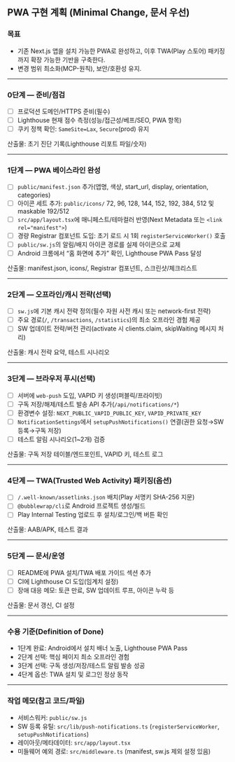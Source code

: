 ## PWA 구현 계획 (Minimal Change, 문서 우선)

### 목표

- 기존 Next.js 앱을 설치 가능한 PWA로 완성하고, 이후 TWA(Play 스토어) 패키징까지 확장 가능한 기반을 구축한다.
- 변경 범위 최소화(MCP-원칙), 보안/호환성 유지.

---

### 0단계 — 준비/점검

- [ ] 프로덕션 도메인/HTTPS 준비(필수)
- [ ] Lighthouse 현재 점수 측정(성능/접근성/베프/SEO, PWA 항목)
- [ ] 쿠키 정책 확인: `SameSite=Lax`, `Secure`(prod) 유지

산출물: 초기 진단 기록(Lighthouse 리포트 파일/숫자)

---

### 1단계 — PWA 베이스라인 완성

- [ ] `public/manifest.json` 추가(앱명, 색상, start_url, display, orientation, categories)
- [ ] 아이콘 세트 추가: `public/icons/` 72, 96, 128, 144, 152, 192, 384, 512 및 maskable 192/512
- [ ] `src/app/layout.tsx`에 매니페스트/테마컬러 반영(Next Metadata 또는 `<link rel="manifest">`)
- [ ] 경량 Registrar 컴포넌트 도입: 초기 로드 시 1회 `registerServiceWorker()` 호출
- [ ] `public/sw.js`의 알림/배지 아이콘 경로를 실제 아이콘으로 교체
- [ ] Android 크롬에서 “홈 화면에 추가” 확인, Lighthouse PWA Pass 달성

산출물: manifest.json, icons/, Registrar 컴포넌트, 스크린샷/체크리스트

---

### 2단계 — 오프라인/캐시 전략(선택)

- [ ] `sw.js`에 기본 캐시 전략 정의(필수 자원 사전 캐시 또는 network-first 전략)
- [ ] 주요 경로(`/`, `/transactions`, `/statistics`)의 최소 오프라인 경험 제공
- [ ] SW 업데이트 전략/버전 관리(activate 시 clients.claim, skipWaiting 메시지 처리)

산출물: 캐시 전략 요약, 테스트 시나리오

---

### 3단계 — 브라우저 푸시(선택)

- [ ] 서버에 `web-push` 도입, VAPID 키 생성(퍼블릭/프라이빗)
- [ ] 구독 저장/해제/테스트 발송 API 추가(`/api/notifications/*`)
- [ ] 환경변수 설정: `NEXT_PUBLIC_VAPID_PUBLIC_KEY`, `VAPID_PRIVATE_KEY`
- [ ] `NotificationSettings`에서 `setupPushNotifications()` 연결(권한 요청→SW 등록→구독 저장)
- [ ] 테스트 알림 시나리오(1~2개) 검증

산출물: 구독 저장 테이블/엔드포인트, VAPID 키, 테스트 로그

---

### 4단계 — TWA(Trusted Web Activity) 패키징(옵션)

- [ ] `/.well-known/assetlinks.json` 배치(Play 서명키 SHA-256 지문)
- [ ] `@bubblewrap/cli`로 Android 프로젝트 생성/빌드
- [ ] Play Internal Testing 업로드 후 설치/로그인/백 버튼 확인

산출물: AAB/APK, 테스트 결과

---

### 5단계 — 문서/운영

- [ ] README에 PWA 설치/TWA 배포 가이드 섹션 추가
- [ ] CI에 Lighthouse CI 도입(임계치 설정)
- [ ] 장애 대응 메모: 토큰 만료, SW 업데이트 루프, 아이콘 누락 등

산출물: 문서 갱신, CI 설정

---

### 수용 기준(Definition of Done)

- 1단계 완료: Android에서 설치 배너 노출, Lighthouse PWA Pass
- 2단계 선택: 핵심 페이지 최소 오프라인 경험
- 3단계 선택: 구독 생성/저장/테스트 알림 발송 성공
- 4단계 옵션: TWA 설치 및 로그인 정상 동작

---

### 작업 메모(참고 코드/파일)

- 서비스워커: `public/sw.js`
- SW 등록 유틸: `src/lib/push-notifications.ts` (`registerServiceWorker`, `setupPushNotifications`)
- 레이아웃/메타데이터: `src/app/layout.tsx`
- 미들웨어 예외 경로: `src/middleware.ts` (manifest, sw.js 제외 설정 있음)
